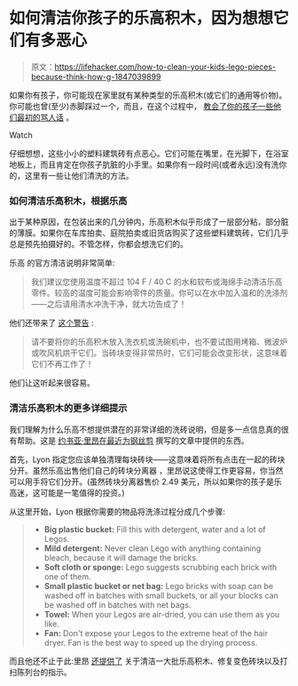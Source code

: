 # 如何清洁你孩子的乐高积木，因为想想它们有多恶心

> 原文：<https://lifehacker.com/how-to-clean-your-kids-lego-pieces-because-think-how-g-1847039899>

如果你有孩子，你可能现在家里就有某种类型的乐高积木(或它们的通用等价物)。你可能也曾(至少)赤脚踩过一个，而且，在这个过程中， [教会了你的孩子一些他们最初的骂人话](https://lifehacker.com/how-to-teach-your-kids-when-its-ok-to-curse-1847014866) 。

Watch

仔细想想，这些小小的塑料建筑砖有点恶心。它们可能在嘴里，在光脚下，在浴室地板上，而且肯定在你孩子肮脏的小手里。如果你有一段时间(或者永远)没有洗你的，这里有一些让他们清洗的方法。

### 如何清洁乐高积木，根据乐高

出于某种原因，在包装出来的几分钟内，乐高积木似乎形成了一层部分粘，部分脏的薄膜。如果你在车库拍卖、庭院拍卖或旧货店购买了这些塑料建筑砖，它们几乎总是预先拍摄好的。不管怎样，你都会想洗它们的。

乐高 的官方清洁说明非常简单:

> 我们建议您使用温度不超过 104 F / 40 C 的水和软布或海绵手动清洁乐高零件。较高的温度可能会影响零件的质量。你可以在水中加入温和的洗涤剂——之后请用清水冲洗干净，就大功告成了！

他们还带来了 [这个警告](https://www.lego.com/en-us/service/help/bricks-building/brick-facts/cleaning-your-lego-bricks-408100000007835) :

> 请不要将你的乐高积木放入洗衣机或洗碗机中，也不要试图用烤箱、微波炉或吹风机烘干它们。当砖块变得非常热时，它们可能会改变形状，这意味着它们不再工作了！

他们让这听起来很容易。

### 清洁乐高积木的更多详细提示

我们理解为什么乐高不想提供潜在的非常详细的洗砖说明，但是多一点信息真的很有帮助。这是 [约书亚·里昂在最近为钢丝剪](https://www.nytimes.com/wirecutter/guides/how-to-clean-lego/) 撰写的文章中提供的东西。

首先，Lyon 指定您应该单独清理每块砖块——这意味着将所有点击在一起的砖块分开。虽然乐高出售他们自己的砖块分离器 ，里昂说这使得工作更容易，你当然可以用手将它们分开。(虽然砖块分离器售价 2.49 美元，所以如果你的孩子是乐高迷，这可能是一笔值得的投资。)

从这里开始，Lyon 根据你需要的物品将洗涤过程分成几个步骤:

> *   **Big plastic bucket:** Fill this with detergent, water and a lot of Legos.
> *   **Mild detergent:** Never clean Lego with anything containing bleach, because it will damage the bricks.
> *   **Soft cloth or sponge:** Lego suggests scrubbing each brick with one of them.
> *   **Small plastic bucket or net bag:** Lego bricks with soap can be washed off in batches with small buckets, or all your blocks can be washed off in batches with net bags.
> *   **Towel:** When your Legos are air-dried, you can use them as you like.
> *   **Fan:** Don't expose your Legos to the extreme heat of the hair dryer. Fan is the best way to speed up the drying process.

而且他还不止于此:里昂 [还提供了](https://www.nytimes.com/wirecutter/guides/how-to-clean-lego/) 关于清洁一大批乐高积木、修复变色砖块以及打扫陈列台的指示。